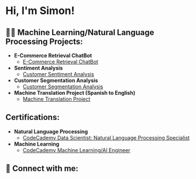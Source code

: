 <h1>Hi, I'm Simon!</h1>

<h2>👨‍💻 Machine Learning/Natural Language Processing Projects:</h2>

- <b>E-Commerce Retrieval ChatBot</b>
  - [E-Commerce Retrieval ChatBot](https://github.com/Simon-Siebert/E-Commerce_Retrieval_ChatBot/tree/main)
- <b>Sentiment Analysis</b>
  - [Customer Sentiment Analysis](https://github.com/Simon-Siebert/Sentiment_Analysis)
- <b>Customer Segmentation Analysis</b>
  - [Customer Segmentation Analysis](https://github.com/Simon-Siebert/Customer_Segmentation_Analysis/tree/main)
- <b>Machine Translation Project (Spanish to English)</b>
  - [Machine Translation Project](https://github.com/Simon-Siebert/Machine_Translation_Project)

<h2>Certifications:</h2>

- <b>Natural Language Processing</b>
  - [CodeCademy Data Scientist: Natural Language Processing Specialist](https://i.imgur.com/3YhSiq7.png)
- <b>Machine Learning</b>
  - [CodeCademy Machine Learning/AI Engineer](https://i.imgur.com/ZXQndfr.png)

<h2> 🤳 Connect with me:</h2>

[twitter]: https://twitter.com/joshmadakor
[instagram]: https://www.instagram.com/joshmadakor/
[linkedin]: https://linkedin.com/in/joshmadakor

